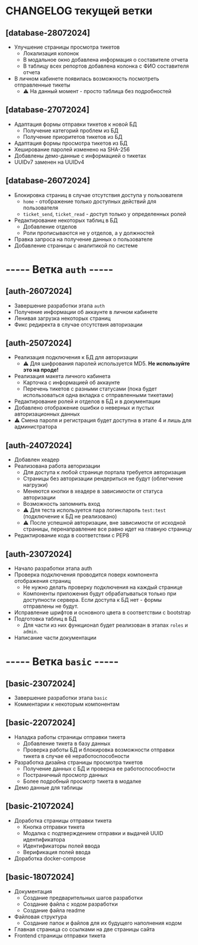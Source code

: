 # CHANGELOG текущей ветки

## [database-28072024]
- Улучшение страницы просмотра тикетов
    - Локализация колонок
    - В модальное окно добавлена информация о составителе отчета
    - В таблицу всех репортов добавлена колонка с ФИО составителя отчета
- В личном кабинете появилась возможность посмотреть отправленные тикеты
    - ⚠️ На данный момент - просто таблица без подробностей

## [database-27072024]
- Адаптация формы отправки тикетов к новой БД
    - Получение категорий проблем из БД
    - Получение приоритетов тикетов из БД
- Адаптация формы просмотра тикетов из БД
- Хеширование паролей изменено на SHA-256
- Добавлены демо-данные с информацией о тикетах
- UUIDv7 заменен на UUIDv4

## [database-26072024]
- Блокировка страниц в случае отсутствия доступа у пользователя
    - `home` - отображение только доступных действий для пользователя
    - `ticket_send`, `ticket_read` - доступ только у определенных ролей
- Редактирование некоторых таблиц в БД
    - Добавление отделов
    - Роли прописываются не у отделов, а у должностей
- Правка запроса на получение данных о пользователе
- Добавление страницы с аналитикой по системе


# ----- Ветка `auth` -----
## [auth-26072024]
- Завершение разработки этапа `auth`
- Получение информации об аккаунте в личном кабинете
- Ленивая загрузка некоторых страниц
- Фикс редиректа в случае отсутствия авторизации

## [auth-25072024]
- Реализация подключения к БД для авторизации
    - ⚠️ Для шифрования паролей используется MD5. **Не используйте это на проде!**
- Реализация макета личного кабинета
    - Карточка с информацией об аккаунте
    - Перечень тикетов с разными статусами (пока будет использоваться одна вкладка с отправленными тикетами)
- Редактирование ролей и отделов в БД и в документации
- Добавлено отображение ошибки о неверных и пустых авторизационных данных
- ⚠️ Смена пароля и регистрация будет доступна в этапе 4 и лишь для администратора

## [auth-24072024]
- Добавлен хеадер
- Реализована работа авторизации
    - Для доступа к любой странице портала требуется авторизация
    - Страницы без авторизации рендериться не будут (облегчение нагрузки)
    - Меняются кнопки в хеадере в зависимости от статуса авторизации
    - Возможность запомнить вход
    - ⚠️ Для теста используется пара логин:пароль `test:test` (подключение к БД не реализовано)
    - ⚠️ После успешной авторизации, вне зависимости от исходной страницы, перенаправление все равно идет на главную страницу
- Редактирование кода в соответствии с PEP8

## [auth-23072024]
- Начало разработки этапа auth
- Проверка подключения проводится поверх компонента отображения страниц
    - Не нужно делать проверку подключения на каждый странице
    - Компоненты приложения будут обрабатываться только при доступности сервера. Если доступа к БД нет - формы отправлены не будут.
- Исправление шрифтов и основного цвета в соответствии с bootstrap
- Подготовка таблиц в БД
    - Для части из них функционал будет реализован в этапах `roles` и `admin`. 
- Написание части документации


# ----- Ветка `basic` -----
## [basic-23072024]
- Завершение разработки этапа `basic`
- Комментарии к некоторым компонентам

## [basic-22072024]
- Наладка работы страницы отправки тикета 
    - Добавление тикета в базу данных
    - Проверка работы БД и блокировка возможности отправки тикета в случае её неработоспособности
- Разработка дизайна страницы просмотра тикетов
    - Получение данных с БД и проверка ее работоспособности
    - Постраничный просмотр данных
    - Более подробный просмотр тикета в модалке
- Демо данные для таблицы

## [basic-21072024]
- Доработка страницы отправки тикета
    - Кнопка отправки тикета
    - Модалка с подтверждением отправки и выдачей UUID идентификатора
    - Идентификаторы полей ввода
    - Верификация полей ввода
- Доработка docker-compose

## [basic-18072024]
- Документация
    - Создание предварительных шагов разработки
    - Создание файла с ходом разработки
    - Создание файла readme
- Файловая структура
    - Создание папок и файлов для их будущего наполнения кодом
- Главная страница со ссылками на две страницы сайта
- Frontend страницы отправки тикета